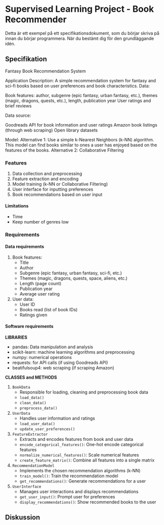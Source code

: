 # Supervised Learning Project - Book Recommender

Detta är ett exempel på ett specifikationsdokument, som du börjar skriva på innan du börjar programmera.
När du bestämt dig för den grundläggande idén.

## Specifikation

Fantasy Book Recommendation System

Application Description:
A simple recommendation system for fantasy and sci-fi books based on user preferences and book characteristics.
Data:

Book features: author, subgenre (epic fantasy, urban fantasy, etc.), themes (magic, dragons, quests, etc.), length, publication year
User ratings and brief reviews

Data source:

Goodreads API for book information and user ratings
Amazon book listings (through web scraping)
Open library datasets

Model:
Alternative 1: Use a simple k-Nearest Neighbors (k-NN) algorithm. This model can find books similar to ones a user has enjoyed based on the features of the books.
Alternative 2: Collaborative Filtering

### Features

1. Data collection and preprocessing
2. Feature extraction and encoding
3. Model training (k-NN or Collaborative Filtering)
4. User interface for inputting preferences
5. Book recommendations based on user input

#### Limitations
* Time
* Keep number of genres low

### Requirements

#### Data requirements

1. Book features:
    * Title
    * Author
    * Subgenre (epic fantasy, urban fantasy, sci-fi, etc.)
    * Themes (magic, dragons, quests, space, aliens, etc.)
    * Length (page count)
    * Publication year
    * Average user rating
2. User data:
    * User ID
    * Books read (list of book IDs)
    * Ratings given

#### Software requirements

**LIBRARIES**

* pandas: Data manipulation and analysis
* scikit-learn: machine learning algorithms and preprocessing
* numpy: numerical operations
* requests: for API calls (if using Goodreads API)
* beatifulsoup4: web scraping (if scraping Amazon)

**CLASSES and METHODS**

1. `BookData`
    * Responsible for loading, cleaning and preprocessing book data
    * `load_data()`
    * `clean_data()`
    * `preprocess_data()`
2. `UserData`
    * Handles user information and ratings
    * `load_user_data()`
    * `update_user_preferences()`
3. `FeatureExtractor`
    * Extracts and encodes features from book and user data
    * `encode_categorical_features()`: One-hot encode categorical features
    * `normalize_numerical_features()`: Scale numerical features
    * `create_feature_matrix()`: Combine all features into a single matrix
4. `RecommendationModel`
    * Implements the chosen recommendation algorithms (k-NN)
    * `train_model()`: Train the recommendation model
    * `get_recommendations()`: Generate recommendations for a user
5. `UserInterface`
    * Manages user interactions and displays recommendations
    * `get_user_input()`: Prompt user for preferences
    * `display_recommendations()`: Show recommended books to the user

## Diskussion
